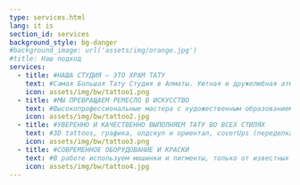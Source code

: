 ```yaml
---
type: services.html
lang: it is
section_id: services
background_style: bg-danger
#background_image: url('assets/img/orange.jpg')
#title: Наш подход
services:
  - title: #НАША СТУДИЯ – ЭТО ХРАМ ТАТУ
    text: #Самая Большая Тату Студия в Алматы. Уютная и дружелюбная атмосфера, абсолютная чистота и дизайнерский интерьер, оформленный авторскими работами мастеров. Студия светлая и стильная, а  воздух в ней наполнен изысканными ароматами Востока
    icon: assets/img/bw/tattoo1.png
  - title: #МЫ ПРЕВРАЩАЕМ РЕМЕСЛО В ИСКУССТВО
    text: #Высокопрофессиональные мастера с художественным образованием и многолетним опытом работы, владеем всеми тонкостями академического рисунка, нюансами композиции и анатомии. Для Вас мы выполним, уникальную по своим характеристикам татуировку, о которой Вы так давно мечтали. Профессионализм и любовь к своему делу, дают нам импульс на покорение новых высот в искусстве тату.
    icon: assets/img/bw/tattoo2.jpg
  - title: #УВЕРЕННО И КАЧЕСТВЕННО ВЫПОЛНЯЕМ ТАТУ ВО ВСЕХ СТИЛЯХ
    text: #3D tattoos, графика, олдскул и ориентал, сoverUps (переделка), дотворк, трайбл, японские, ньюскул, трэшполька, цветные и черно-белые, большие и маленькие, маскировка шрамов, реставрация
    icon: assets/img/bw/tattoo3.png
  - title: #СОВРЕМЕННОЕ ОБОРУДОВАНИЕ И КРАСКИ
    text: #В работе используем машинки и пигменты, только от известных мировых производителей. Обязательная стерилизация рабочего инструмента и одноразовые иглы
    icon: assets/img/bw/tattoo4.jpg
---
```

